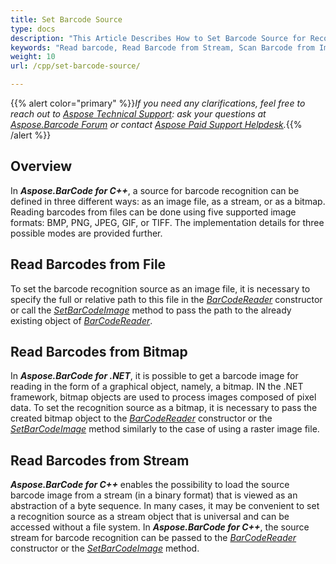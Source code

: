 ```yaml
---
title: Set Barcode Source
type: docs
description: "This Article Describes How to Set Barcode Source for Recognition"
keywords: "Read barcode, Read Barcode from Stream, Scan Barcode from Image, Many Barcodes in One Image, Read PDF417 Barcode, Barcode in WPF Project, Aspose.BarCode, Read Barcode C#"
weight: 10
url: /cpp/set-barcode-source/

---
```


{{% alert color="primary" %}}*If you need any clarifications, feel free to reach out to [Aspose Technical Support](/barcode/cpp/technical-support/): ask your questions at [Aspose.Barcode Forum](https://forum.aspose.com/c/barcode/13) or contact [Aspose Paid Support Helpdesk](https://helpdesk.aspose.com/).*{{% /alert %}}

## **Overview**

In ***Aspose.BarCode for C++***, a source for barcode recognition can be defined in three different ways: as an image file, as a stream, or as a bitmap. Reading barcodes from files can be done using five supported image formats: BMP, PNG, JPEG, GIF, or TIFF. The implementation details for three possible modes are provided further. 

## **Read Barcodes from File**
To set the barcode recognition source as an image file, it is necessary to specify the full or relative path to this file in the [*BarCodeReader*](https://reference.aspose.com/barcode/net/aspose.barcode.barcoderecognition/barcodereader) constructor or call the [*SetBarCodeImage*](https://reference.aspose.com/barcode/net/aspose.barcode.barcoderecognition.barcodereader/setbarcodeimage/methods/4) method to pass the path to the already existing object of [*BarCodeReader*](https://reference.aspose.com/barcode/net/aspose.barcode.barcoderecognition/barcodereader).  
  

## **Read Barcodes from Bitmap**
In ***Aspose.BarCode for .NET***, it is possible to get a barcode image for reading in the form of a graphical object, namely, a bitmap. IN the .NET framework, bitmap objects are used to process images composed of pixel data. To set the recognition source as a bitmap, it is necessary to pass the created bitmap object to the [*BarCodeReader*](https://reference.aspose.com/barcode/net/aspose.barcode.barcoderecognition/barcodereader) constructor or the [*SetBarCodeImage*](https://reference.aspose.com/barcode/net/aspose.barcode.barcoderecognition.barcodereader/setbarcodeimage/methods/4) method similarly to the case of using a raster image file.
  


## **Read Barcodes from Stream**
***Aspose.BarCode for C++*** enables the possibility to load the source barcode image from a stream (in a binary format) that is viewed as an abstraction of a byte sequence. In many cases, it may be convenient to set a recognition source as a stream object that is universal and can be accessed without a file system. In ***Aspose.BarCode for C++***, the source stream for barcode recognition can be passed to the [*BarCodeReader*](https://reference.aspose.com/barcode/net/aspose.barcode.barcoderecognition/barcodereader) constructor or the [*SetBarCodeImage*](https://reference.aspose.com/barcode/net/aspose.barcode.barcoderecognition.barcodereader/setbarcodeimage/methods/4) method.
  
